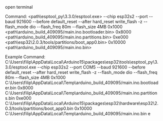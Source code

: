 open terminal 

Command:
<path\esptool_py\3.3.0/esptool.exe> --chip esp32s2 --port <PORT> --baud 921600 --before default_reset --after hard_reset write_flash -z --flash_mode dio --flash_freq 80m --flash_size 4MB 0x1000 <path\arduino_build_409095/main.ino.bootloader.bin> 0x8000 <path\arduino_build_409095/main.ino.partitions.bin> 0xe000 <path\esp32\2.0.3/tools/partitions/boot_app0.bin> 0x10000 <path\arduino_build_409095/main.ino.bin> 


Example Command:
C:\Users\filip\AppData\Local\Arduino15\packages\esp32\tools\esptool_py\3.3.0/esptool.exe --chip esp32s2 --port COM5 --baud 921600 --before default_reset --after hard_reset write_flash -z --flash_mode dio --flash_freq 80m --flash_size 4MB 0x1000 C:\Users\filip\AppData\Local\Temp\arduino_build_409095/main.ino.bootloader.bin 0x8000 C:\Users\filip\AppData\Local\Temp\arduino_build_409095/main.ino.partitions.bin 0xe000 C:\Users\filip\AppData\Local\Arduino15\packages\esp32\hardware\esp32\2.0.3/tools/partitions/boot_app0.bin 0x10000 C:\Users\filip\AppData\Local\Temp\arduino_build_409095/main.ino.bin 
e
